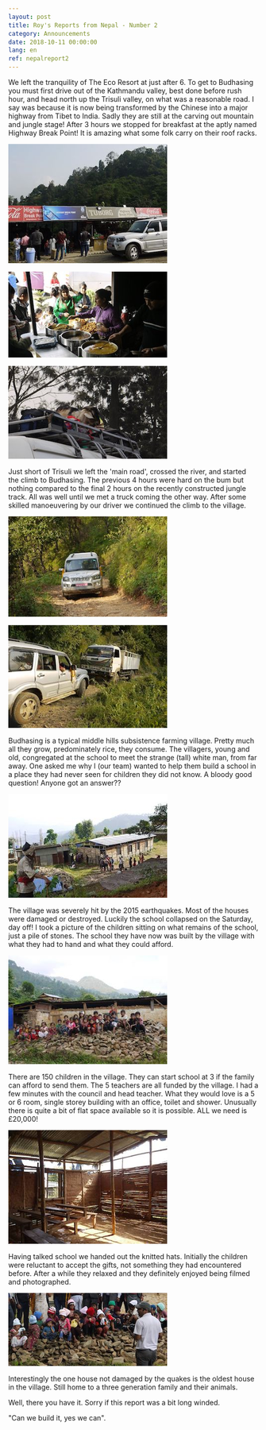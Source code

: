 ```yaml
---
layout: post
title: Roy's Reports from Nepal - Number 2
category: Announcements
date: 2018-10-11 00:00:00
lang: en
ref: nepalreport2
---
```


We left the tranquility of The Eco Resort at just after 6. To get to Budhasing you must first drive out of the Kathmandu valley, best done before rush hour, and head north up the Trisuli valley, on what was a reasonable road. I say was because it is now being transformed by the Chinese into a major highway from Tibet to India. Sadly they are still at the carving out mountain and jungle stage! After 3 hours we stopped for breakfast at the aptly named Highway Break Point! It is amazing what some folk carry on their roof racks.

![](/uploads/roysreport2a-1.jpg)

![](/uploads/roysreport2b-1.jpg)

![](/uploads/roysreport2c-1.jpg)

Just short of Trisuli we left the 'main road', crossed the river, and started the climb to Budhasing. The previous 4 hours were hard on the bum but nothing compared to the final 2 hours on the recently constructed jungle track. All was well until we met a truck coming the other way. After some skilled manoeuvering by our driver we continued the climb to the village.

![](/uploads/roysreport2d-1.jpg)

![](/uploads/rportreport2e-1.jpg)

Budhasing is a typical middle hills subsistence farming village. Pretty much all they grow, predominately rice, they consume. The villagers, young and old, congregated at the school to meet the strange (tall) white man, from far away. One asked me why I (our team) wanted to help them build a school in a place they had never seen for children they did not know. A bloody good question! Anyone got an answer??

![](/uploads/roysreport2f-1.jpg)

The village was severely hit by the 2015 earthquakes. Most of the houses were damaged or destroyed. Luckily the school collapsed on the Saturday, day off! I took a picture of the children sitting on what remains of the school, just a pile of stones. The school they have now was built by the village with what they had to hand and what they could afford.

![](/uploads/roysreport2g.jpg)

There are 150 children in the village. They can start school at 3 if the family can afford to send them. The 5 teachers are all funded by the village. I had a few minutes with the council and head teacher. What they would love is a 5 or 6 room, single storey building with an office, toilet and shower. Unusually there is quite a bit of flat space available so it is possible. ALL we need is &pound;20,000!

![](/uploads/roysreport2h-1.jpg)

Having talked school we handed out the knitted hats. Initially the children were reluctant to accept the gifts, not something they had encountered before. After a while they relaxed and they definitely enjoyed being filmed and photographed.

![](/uploads/roysreport2i-1.jpg)

Interestingly the one house not damaged by the quakes is the oldest house in the village. Still home to a three generation family and their animals.

Well, there you have it. Sorry if this report was a bit long winded.

"Can we build it, yes we can".